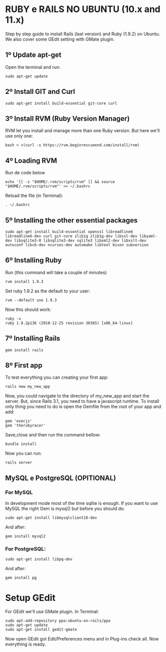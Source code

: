 # RUBY e RAILS NO UBUNTU (10.x and 11.x)

Step by step guide to install Rails (last version) and Ruby (1.9.2) on Ubuntu. We also cover some GEdit setting with GMate plugin.

## 1º Update apt-get

Open the terminal and run:

    sudo apt-get update

## 2º Install GIT and Curl

    sudo apt-get install build-essential git-core curl

## 3º Install RVM (Ruby Version Manager)

RVM let you install and manage more than one Ruby version. But here we'll use only one:

    bash < <(curl -s https://rvm.beginrescueend.com/install/rvm)

## 4º Loading RVM

Run de code below

    echo '[[ -s "$HOME/.rvm/scripts/rvm" ]] && source "$HOME/.rvm/scripts/rvm"' >> ~/.bashrc

Reload the file (in Terminal):

    . ~/.bashrc

## 5º Installing the other essential packages

    sudo apt-get install build-essential openssl libreadline6 libreadline6-dev curl git-core zlib1g zlib1g-dev libssl-dev libyaml-dev libsqlite3-0 libsqlite3-dev sqlite3 libxml2-dev libxslt-dev autoconf libc6-dev ncurses-dev automake libtool bison subversion

## 6º Installing Ruby

Run (this command will take a couple of minutes)

    rvm install 1.9.3

Set ruby 1.9.2 as the default to your user:

    rvm --default use 1.9.3

Now this should work:

    ruby -v
    ruby 1.9.2p136 (2010-12-25 revision 30365) [x86_64-linux]

## 7º Installing Rails

    gem install rails

## 8º First app

To test everything you can creating your first app:

    rails new my_new_app

Now, you could navigate to the directory of my_new_app and start the server. But, since Rails 3.1, you need to have a javascript runtime. To install only thing you need to do is open the Gemfile from the root of your app and add:

    gem 'execjs'
    gem 'therubyracer'

Save,close and then run the command bellow:

    bundle install

Now you can run:

    rails server

## MySQL e PostgreSQL (OPITIONAL)

### For MySQL
In development mode most of the time sqlite is enough. If you want to use MySQL the right Gem is mysql2 but before you should do:

    sudo apt-get install libmysqlclient16-dev

And after:

    gem install mysql2

### For PostgreSQL:

    sudo apt-get install libpq-dev

And after:

    gem install pg


# Setup GEdit

For GEdit we'll use GMate plugin. In Terminal:

    sudo apt-add-repository ppa:ubuntu-on-rails/ppa
    sudo apt-get update
    sudo apt-get install gedit-gmate

Now open GEdit got Edit/Preferences menu and in Plug-ins check all. Now everything is ready.
